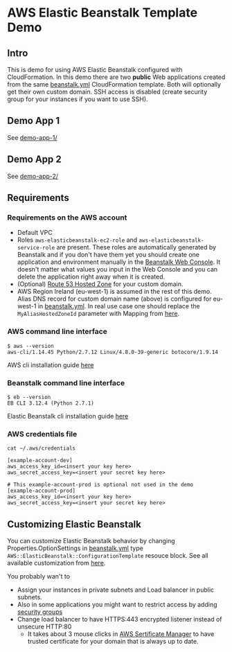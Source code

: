 # AWS Elastic Beanstalk Template Demo

## Intro

This is demo for using AWS Elastic Beanstalk configured with CloudFormation. In this demo there are two **public** Web applications created from the same [beanstalk.yml](beanstalk.yml) CloudFormation template. Both will optionally get their own custom domain. SSH access is disabled (create security group for your instances if you want to use SSH).

## Demo App 1

See [demo-app-1/](demo-app-1/)

## Demo App 2

See [demo-app-2/](demo-app-2/)

## Requirements

### Requirements on the AWS account

-   Default VPC
-   Roles `aws-elasticbeanstalk-ec2-role` and `aws-elasticbeanstalk-service-role` are present. These roles are automatically generated by Beanstalk and if you don't have them yet you should create one application and environment manually in the [Beanstalk Web Console](https://console.aws.amazon.com/elasticbeanstalk/). It doesn't matter what values you input in the Web Console and you can delete the application right away when it is created.
-   (Optional) [Route 53 Hosted Zone](https://console.aws.amazon.com/route53/home) for your custom domain.
-   AWS Region Ireland (eu-west-1) is assumed in the rest of this demo. Alias DNS record for custom domain name (above) is configured for eu-west-1 in [beanstalk.yml](beanstalk.yml). In real use case one should replace the `MyAliasHostedZoneId` parameter with Mapping from [here](https://docs.aws.amazon.com/general/latest/gr/rande.html).

### AWS command line interface

```
$ aws --version
aws-cli/1.14.45 Python/2.7.12 Linux/4.8.0-39-generic botocore/1.9.14
```

AWS cli installation guide [here](https://docs.aws.amazon.com/cli/latest/userguide/installing.html)

### Beanstalk command line interface

```
$ eb --version
EB CLI 3.12.4 (Python 2.7.1)
```

Elastic Beanstalk cli installation guide [here](https://docs.aws.amazon.com/elasticbeanstalk/latest/dg/eb-cli3-install.html)

### AWS credentials file

```
cat ~/.aws/credentials

[example-account-dev]
aws_access_key_id=<insert your key here>
aws_secret_access_key=<insert your secret key here>

# This example-account-prod is optional not used in the demo
[example-account-prod]
aws_access_key_id=<insert your key here>
aws_secret_access_key=<insert your secret key here>
```

## Customizing Elastic Beanstalk

You can customize Elastic Beanstalk behavior by changing Properties.OptionSettings in [beanstalk.yml](beanstalk.yml) type `AWS::ElasticBeanstalk::ConfigurationTemplate` resouce block. See all available customization from [here](https://docs.aws.amazon.com/elasticbeanstalk/latest/dg/command-options-general.html).

You probably wan't to

-   Assign your instances in private subnets and Load balancer in public subnets.
-   Also in some applications you might want to restrict access by adding [security groups](https://docs.aws.amazon.com/AWSCloudFormation/latest/UserGuide/aws-properties-ec2-security-group.html)
-   Change load balancer to have HTTPS:443 encrypted listener instead of unsecure HTTP:80
    -   It takes about 3 mouse clicks in [AWS Sertificate Manager](https://console.aws.amazon.com/acm/home) to have trusted certificate for your domain that is always up to date.
